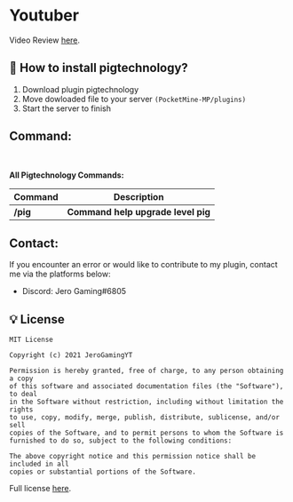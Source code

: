 # Youtuber
Video Review [here](https://www.youtube.com/watch?v=0LCCI0Kvg9o&amp;t).

## 🔧 How to install pigtechnology?
1) Download plugin pigtechnology
2) Move dowloaded file to your server `(PocketMine-MP/plugins)`
3) Start the server to finish
##  Command:

<br>

**All Pigtechnology Commands:**

| **Command** | **Description** |
| --- | --- |
| **/pig** | **Command help upgrade level pig**
##  Contact:
If you encounter an error or would like to contribute to my plugin, contact me via the platforms below:
- Discord: Jero Gaming#6805
##  💡 License

```
MIT License

Copyright (c) 2021 JeroGamingYT

Permission is hereby granted, free of charge, to any person obtaining a copy
of this software and associated documentation files (the "Software"), to deal
in the Software without restriction, including without limitation the rights
to use, copy, modify, merge, publish, distribute, sublicense, and/or sell
copies of the Software, and to permit persons to whom the Software is
furnished to do so, subject to the following conditions:

The above copyright notice and this permission notice shall be included in all
copies or substantial portions of the Software.
```

Full license [here](https://github.com/JeroGamingYT/HeoTechnology/blob/master/LICENSE).
